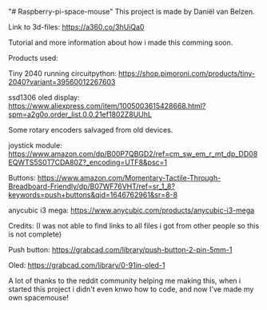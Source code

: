 "# Raspberry-pi-space-mouse" 
This project is made by Daniël van Belzen.

Link to 3d-files: https://a360.co/3hUiQa0


Tutorial and more information about how i made this comming soon.





Products used:

Tiny 2040 running circuitpython:
	https://shop.pimoroni.com/products/tiny-2040?variant=39560012267603

ssd1306 oled display:
	https://www.aliexpress.com/item/1005003615428668.html?spm=a2g0o.order_list.0.0.21ef1802Z8UUhL

Some rotary encoders salvaged from old devices.

joystick module:
	https://www.amazon.com/dp/B00P7QBGD2/ref=cm_sw_em_r_mt_dp_DD08EQWTS5S0T7CDA80Z?_encoding=UTF8&psc=1 

Buttons:
	https://www.amazon.com/Momentary-Tactile-Through-Breadboard-Friendly/dp/B07WF76VHT/ref=sr_1_8?keywords=push+buttons&qid=1646762961&sr=8-8

anycubic i3 mega:
	https://www.anycubic.com/products/anycubic-i3-mega




Credits:
(I was not able to find links to all files i got from other people so this is not complete)

Push button: https://grabcad.com/library/push-button-2-pin-5mm-1

Oled: https://grabcad.com/library/0-91in-oled-1

A lot of thanks to the reddit community helping me making this, when i started this project i didn't even knwo how to code, and now I've made my own spacemouse!